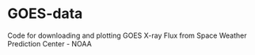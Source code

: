 # GOES-data
Code for downloading and plotting GOES X-ray Flux from Space Weather Prediction Center - NOAA
